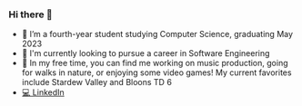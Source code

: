 ### Hi there 👋

- 🔬 I’m a fourth-year student studying Computer Science, graduating May 2023
- 🔭 I'm currently looking to pursue a career in Software Engineering
- 🌱 In my free time, you can find me working on music production, going for walks in nature, or enjoying some video games! My current favorites include Stardew Valley and Bloons TD 6
- [💻 LinkedIn](https://www.linkedin.com/in/owen-hiskey-015880251/) 
